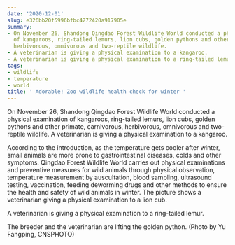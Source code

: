 ```yaml
---
date: '2020-12-01'
slug: e326bb20f5996bfbc4272420a917905e
summary:
- On November 26, Shandong Qingdao Forest Wildlife World conducted a physical examination
  of kangaroos, ring-tailed lemurs, lion cubs, golden pythons and other primate, carnivorous,
  herbivorous, omnivorous and two-reptile wildlife.
- A veterinarian is giving a physical examination to a kangaroo.
- A veterinarian is giving a physical examination to a ring-tailed lemur.
tags:
- wildlife
- temperature
- world
title: ' Adorable! Zoo wildlife health check for winter '
---
```


 On November 26, Shandong Qingdao Forest Wildlife World conducted a physical examination of kangaroos, ring-tailed lemurs, lion cubs, golden pythons and other primate, carnivorous, herbivorous, omnivorous and two-reptile wildlife. A veterinarian is giving a physical examination to a kangaroo.

According to the introduction, as the temperature gets cooler after winter, small animals are more prone to gastrointestinal diseases, colds and other symptoms. Qingdao Forest Wildlife World carries out physical examinations and preventive measures for wild animals through physical observation, temperature measurement by auscultation, blood sampling, ultrasound testing, vaccination, feeding deworming drugs and other methods to ensure the health and safety of wild animals in winter. The picture shows a veterinarian giving a physical examination to a lion cub.

A veterinarian is giving a physical examination to a ring-tailed lemur.

The breeder and the veterinarian are lifting the golden python. (Photo by Yu Fangping, CNSPHOTO)

 
        
